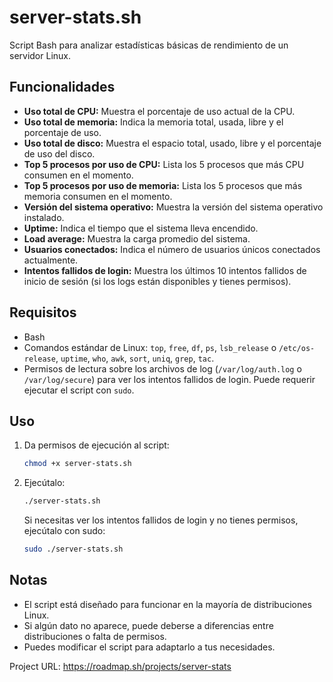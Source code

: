 # server-stats.sh

Script Bash para analizar estadísticas básicas de rendimiento de un servidor Linux.

## Funcionalidades

- **Uso total de CPU:** Muestra el porcentaje de uso actual de la CPU.
- **Uso total de memoria:** Indica la memoria total, usada, libre y el porcentaje de uso.
- **Uso total de disco:** Muestra el espacio total, usado, libre y el porcentaje de uso del disco.
- **Top 5 procesos por uso de CPU:** Lista los 5 procesos que más CPU consumen en el momento.
- **Top 5 procesos por uso de memoria:** Lista los 5 procesos que más memoria consumen en el momento.
- **Versión del sistema operativo:** Muestra la versión del sistema operativo instalado.
- **Uptime:** Indica el tiempo que el sistema lleva encendido.
- **Load average:** Muestra la carga promedio del sistema.
- **Usuarios conectados:** Indica el número de usuarios únicos conectados actualmente.
- **Intentos fallidos de login:** Muestra los últimos 10 intentos fallidos de inicio de sesión (si los logs están disponibles y tienes permisos).

## Requisitos

- Bash
- Comandos estándar de Linux: `top`, `free`, `df`, `ps`, `lsb_release` o `/etc/os-release`, `uptime`, `who`, `awk`, `sort`, `uniq`, `grep`, `tac`.
- Permisos de lectura sobre los archivos de log (`/var/log/auth.log` o `/var/log/secure`) para ver los intentos fallidos de login. Puede requerir ejecutar el script con `sudo`.

## Uso

1. Da permisos de ejecución al script:
   ```bash
   chmod +x server-stats.sh
   ```
2. Ejecútalo:
   ```bash
   ./server-stats.sh
   ```
   Si necesitas ver los intentos fallidos de login y no tienes permisos, ejecútalo con sudo:
   ```bash
   sudo ./server-stats.sh
   ```

## Notas
- El script está diseñado para funcionar en la mayoría de distribuciones Linux.
- Si algún dato no aparece, puede deberse a diferencias entre distribuciones o falta de permisos.
- Puedes modificar el script para adaptarlo a tus necesidades. 

Project URL: https://roadmap.sh/projects/server-stats